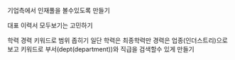 기업측에서 인재풀을 볼수있도록 만들기

대표 이력서 모두보기는 고민하기

학력 경력 키워드로 범위 좁히기
일단 학력은 최종학력만 경력은 업종(인더스트리)으로 보고
키워드로 부서(dept(department))와 직급을 검색할수 있게 만들기

